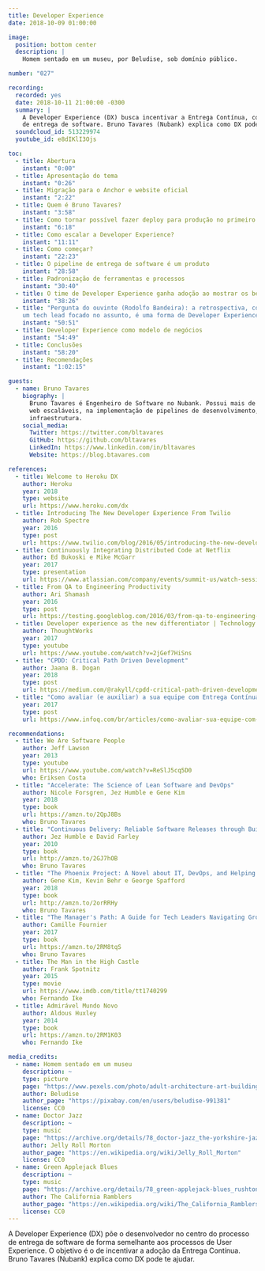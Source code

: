 ```yaml
---
title: Developer Experience
date: 2018-10-09 01:00:00

image:
  position: bottom center
  description: |
    Homem sentado em um museu, por Beludise, sob domínio público.

number: "027"

recording:
  recorded: yes
  date: 2018-10-11 21:00:00 -0300
  summary: |
    A Developer Experience (DX) busca incentivar a Entrega Contínua, colocando o o desenvolvedor no centro do processo
    de entrega de software. Bruno Tavares (Nubank) explica como DX pode te ajudar.
  soundcloud_id: 513229974
  youtube_id: e8dIKlI3Ojs

toc:
  - title: Abertura
    instant: "0:00"
  - title: Apresentação do tema
    instant: "0:26"
  - title: Migração para o Anchor e website oficial
    instant: "2:22"
  - title: Quem é Bruno Tavares?
    instant: "3:58"
  - title: Como tornar possível fazer deploy para produção no primeiro dia de trabalho?
    instant: "6:18"
  - title: Como escalar a Developer Experience?
    instant: "11:11"
  - title: Como começar?
    instant: "22:23"
  - title: O pipeline de entrega de software é um produto
    instant: "28:58"
  - title: Padronização de ferramentas e processos
    instant: "30:40"
  - title: O time de Developer Experience ganha adoção ao mostrar os benefícios de seus produtos e processos
    instant: "38:26"
  - title: "Pergunta do ouvinte (Rodolfo Bandeira): a retrospectiva, com a devida atenção dada aos desenvolvedores e com
    um tech lead focado no assunto, é uma forma de Developer Experience?"
    instant: "50:51"
  - title: Developer Experience como modelo de negócios
    instant: "54:49"
  - title: Conclusões
    instant: "58:20"
  - title: Recomendações
    instant: "1:02:15"

guests:
  - name: Bruno Tavares
    biography: |
      Bruno Tavares é Engenheiro de Software no Nubank. Possui mais de 6 anos de experiência na criação de aplicações
      web escaláveis, na implementação de pipelines de desenvolvimento, em testes automatizados e em automação de
      infraestrutura.
    social_media:
      Twitter: https://twitter.com/bltavares
      GitHub: https://github.com/bltavares
      LinkedIn: https://www.linkedin.com/in/bltavares
      Website: https://blog.btavares.com

references:
  - title: Welcome to Heroku DX
    author: Heroku
    year: 2018
    type: website
    url: https://www.heroku.com/dx
  - title: Introducing The New Developer Experience From Twilio
    author: Rob Spectre
    year: 2016
    type: post
    url: https://www.twilio.com/blog/2016/05/introducing-the-new-developer-experience-from-twilio.html
  - title: Continuously Integrating Distributed Code at Netflix
    author: Ed Bukoski e Mike McGarr
    year: 2017
    type: presentation
    url: https://www.atlassian.com/company/events/summit-us/watch-sessions/2017/code-deploy/continuously-integrating-distributed-code-at-netflix
  - title: From QA to Engineering Productivity
    author: Ari Shamash
    year: 2016
    type: post
    url: https://testing.googleblog.com/2016/03/from-qa-to-engineering-productivity.html
  - title: Developer experience as the new differentiator | Technology Radar Vol.16
    author: ThoughtWorks
    year: 2017
    type: youtube
    url: https://www.youtube.com/watch?v=2jGef7HiSns
  - title: "CPDD: Critical Path Driven Development"
    author: Jaana B. Dogan
    year: 2018
    type: post
    url: https://medium.com/@rakyll/cpdd-critical-path-driven-development-6c2592fb8ea4
  - title: "Como avaliar (e auxiliar) a sua equipe com Entrega Contínua"
    year: 2017
    type: post
    url: https://www.infoq.com/br/articles/como-avaliar-sua-equipe-com-entrega-continua

recommendations:
  - title: We Are Software People
    author: Jeff Lawson
    year: 2013
    type: youtube
    url: https://www.youtube.com/watch?v=ReSlJ5cq5D0
    who: Eriksen Costa
  - title: "Accelerate: The Science of Lean Software and DevOps"
    author: Nicole Forsgren, Jez Humble e Gene Kim
    year: 2018
    type: book
    url: https://amzn.to/2QpJ8Bs
    who: Bruno Tavares
  - title: "Continuous Delivery: Reliable Software Releases through Build, Test, and Deployment Automation"
    author: Jez Humble e David Farley
    year: 2010
    type: book
    url: http://amzn.to/2GJ7hOB
    who: Bruno Tavares
  - title: "The Phoenix Project: A Novel about IT, DevOps, and Helping Your Business Win"
    author: Gene Kim, Kevin Behr e George Spafford
    year: 2018
    type: book
    url: http://amzn.to/2orRRHy
    who: Bruno Tavares
  - title: "The Manager's Path: A Guide for Tech Leaders Navigating Growth and Change"
    author: Camille Fournier
    year: 2017
    type: book
    url: https://amzn.to/2RM8tqS
    who: Bruno Tavares
  - title: The Man in the High Castle
    author: Frank Spotnitz
    year: 2015
    type: movie
    url: https://www.imdb.com/title/tt1740299
    who: Fernando Ike
  - title: Admirável Mundo Novo
    author: Aldous Huxley
    year: 2014
    type: book
    url: https://amzn.to/2RM1K03
    who: Fernando Ike

media_credits:
  - name: Homem sentado em um museu
    description: ~
    type: picture
    page: "https://www.pexels.com/photo/adult-architecture-art-building-277054"
    author: Beludise
    author_page: "https://pixabay.com/en/users/beludise-991381"
    license: CC0
  - name: Doctor Jazz
    description: ~
    type: music
    page: "https://archive.org/details/78_doctor-jazz_the-yorkshire-jazz-band-alan-cooper-dickie-hawdon-eddie-odonnell-kit-b_gbia0009430b"
    author: Jelly Roll Morton
    author_page: "https://en.wikipedia.org/wiki/Jelly_Roll_Morton"
    license: CC0
  - name: Green Applejack Blues
    description: ~
    type: music
    page: "https://archive.org/details/78_green-applejack-blues_rushtons-california-ramblers-chuck-mackey-paul-weigand-rosy_gbia0030436b"
    author: The California Ramblers
    author_page: "https://en.wikipedia.org/wiki/The_California_Ramblers"
    license: CC0
---
```


A Developer Experience (DX) põe o desenvolvedor no centro do processo de entrega de software de forma semelhante aos
processos de User Experience. O objetivo é o de incentivar a adoção da Entrega Contínua. Bruno Tavares (Nubank) explica
como DX pode te ajudar.
